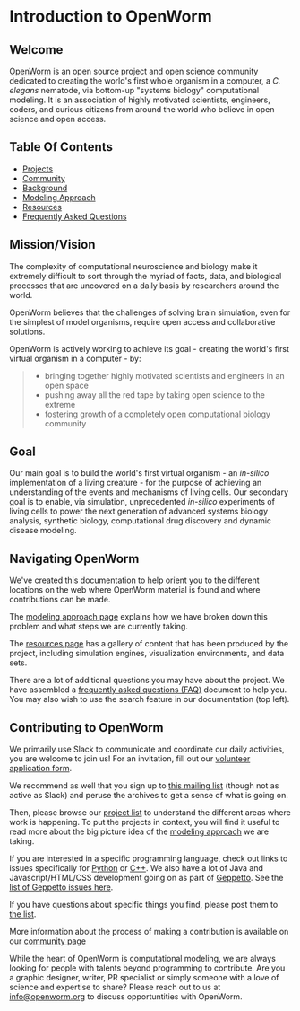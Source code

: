 Introduction to OpenWorm
========================

Welcome
-------

[OpenWorm](http://www.openworm.org) is an open source project and open science community dedicated to creating the world's first whole organism in a computer, a *C. elegans* nematode, via bottom-up "systems biology" computational modeling. It is an association of highly motivated scientists, engineers, coders, and curious citizens from around the world who believe in open science and open access.

Table Of Contents
-----------------

- [Projects](projects/)
- [Community](community/)
- [Background](background/)
- [Modeling Approach](modeling/)
- [Resources](Resources/resources/)
- [Frequently Asked Questions](faq/)

Mission/Vision
--------------

The complexity of computational neuroscience and biology make it extremely difficult to sort through the myriad of facts, data, and biological processes that are uncovered on a daily basis by researchers around the world.

OpenWorm believes that the challenges of solving brain simulation, even for the simplest of model organisms, require open access and collaborative solutions.

OpenWorm is actively working to achieve its goal - creating the world's first virtual organism in a computer - by:

> -   bringing together highly motivated scientists and engineers in an open space
> -   pushing away all the red tape by taking open science to the extreme
> -   fostering growth of a completely open computational biology community

Goal
----

Our main goal is to build the world's first virtual organism - an <i>in-silico</i> implementation of a living creature - for the purpose of achieving an understanding of the events and mechanisms of living cells. Our secondary goal is to enable, via simulation, unprecedented <i>in-silico</i> experiments of living cells to power the next generation of advanced systems biology analysis, synthetic biology, computational drug discovery and dynamic disease modeling.

Navigating OpenWorm
-------------------

We've created this documentation to help orient you to the different locations on the web where OpenWorm material is found and where contributions can be made.

The [modeling approach page](modeling/) explains how we have broken down this problem and what steps we are currently taking.

The [resources page](Resources/resources/) has a gallery of content that has been produced by the project, including simulation engines, visualization environments, and data sets.

There are a lot of additional questions you may have about the project. We have assembled a [frequently asked questions (FAQ)](faq/) document to help you. You may also wish to use the search feature in our documentation (top left).

Contributing to OpenWorm
------------------------

We primarily use Slack to communicate and coordinate our daily activities, you are welcome to join us! For an invitation, fill out our [volunteer application form](https://goo.gl/3ncZWn).

We recommend as well that you sign up to [this mailing list](https://groups.google.com/forum/?fromgroups#!forum/openworm-discuss) (though not as active as Slack) and peruse the archives to get a sense of what is going on.

Then, please browse our [project list](projects/) to understand the different areas where work is happening. To put the projects in context, you will find it useful to read more about the big picture idea of the [modeling approach](modeling/) we are taking.

If you are interested in a specific programming language, check out links to issues specifically for [Python](https://github.com/openworm/OpenWorm/issues?direction=desc&labels=python&page=1&sort=comments&state=open) or [C++](https://github.com/openworm/OpenWorm/issues?direction=desc&labels=c%2B%2B&page=1&sort=comments&state=open). We also have a lot of Java and Javascript/HTML/CSS development going on as part of [Geppetto](http://www.geppetto.org/). See the [list of Geppetto issues here](https://github.com/orgs/openworm/projects/13).

If you have questions about specific things you find, please post them to [the list](https://groups.google.com/forum/?fromgroups#!forum/openworm-discuss).

More information about the process of making a contribution is available on our [community page](community/)

While the heart of OpenWorm is computational modeling, we are always looking for people with talents beyond programming to contribute. Are you a graphic designer, writer, PR specialist or simply someone with a love of science and expertise to share? Please reach out to us at <info@openworm.org> to discuss opportuntities with OpenWorm.
